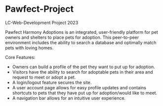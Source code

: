 # Pawfect-Project
LC-Web-Development Project 2023

Pawfect Harmony Adoptions is an integrated, user-friendly platform for pet owners 
and shelters to place pets for adoption. This peer-to-peer environment includes 
the ability to search a database and optimally match pets with loving homes.

Core Features:
* Owners can build a profile of the pet they want to put up for adoption.
* Visitors have the ability to search for adoptable pets in their area and request to meet or adopt a pet.
* A login/logout feature secures the site. 
* A user account page allows for easy profile updates and contains shortcuts to pets that they have put up for adoption/would like to meet. 
* A navigation bar allows for an intuitive user experience.
